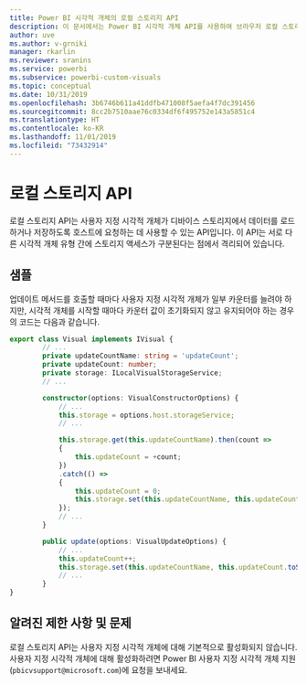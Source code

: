 ```yaml
---
title: Power BI 시각적 개체의 로컬 스토리지 API
description: 이 문서에서는 Power BI 시각적 개체 API를 사용하여 브라우저 로컬 스토리지에 액세스하는 방법을 설명합니다.
author: uve
ms.author: v-grniki
manager: rkarlin
ms.reviewer: sranins
ms.service: powerbi
ms.subservice: powerbi-custom-visuals
ms.topic: conceptual
ms.date: 10/31/2019
ms.openlocfilehash: 3b6746b611a41ddfb471008f5aefa4f7dc391456
ms.sourcegitcommit: 8cc2b7510aae76c0334df6f495752e143a5851c4
ms.translationtype: HT
ms.contentlocale: ko-KR
ms.lasthandoff: 11/01/2019
ms.locfileid: "73432914"
---
```

# <a name="local-storage-api"></a>로컬 스토리지 API

로컬 스토리지 API는 사용자 지정 시각적 개체가 디바이스 스토리지에서 데이터를 로드하거나 저장하도록 호스트에 요청하는 데 사용할 수 있는 API입니다. 이 API는 서로 다른 시각적 개체 유형 간에 스토리지 액세스가 구분된다는 점에서 격리되어 있습니다.

## <a name="sample"></a>샘플

업데이트 메서드를 호출할 때마다 사용자 지정 시각적 개체가 일부 카운터를 늘려야 하지만, 시각적 개체를 시작할 때마다 카운터 값이 초기화되지 않고 유지되어야 하는 경우의 코드는 다음과 같습니다.

```typescript
export class Visual implements IVisual {
        // ...
        private updateCountName: string = 'updateCount';
        private updateCount: number;
        private storage: ILocalVisualStorageService;
        // ...

        constructor(options: VisualConstructorOptions) {
            // ...
            this.storage = options.host.storageService;
            // ...

            this.storage.get(this.updateCountName).then(count =>
            {
                this.updateCount = +count;
            })
            .catch(() =>
            {
                this.updateCount = 0;
                this.storage.set(this.updateCountName, this.updateCount.toString());
            });
            // ...
        }

        public update(options: VisualUpdateOptions) {
            // ...
            this.updateCount++;
            this.storage.set(this.updateCountName, this.updateCount.toString());
            // ...
        }
}
```

## <a name="known-limitations-and-issues"></a>알려진 제한 사항 및 문제

로컬 스토리지 API는 사용자 지정 시각적 개체에 대해 기본적으로 활성화되지 않습니다. 사용자 지정 시각적 개체에 대해 활성화하려면 Power BI 사용자 지정 시각적 개체 지원(`pbicvsupport@microsoft.com`)에 요청을 보내세요.
